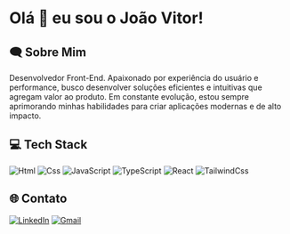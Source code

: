 # Olá 👋 eu sou o João Vitor! 

## 🗨 Sobre Mim
  Desenvolvedor Front-End. Apaixonado por experiência do usuário e performance, busco desenvolver soluções eficientes e intuitivas que agregam valor ao produto. Em constante evolução, estou sempre aprimorando minhas habilidades para criar aplicações modernas e de alto impacto.
  
## 💻 Tech Stack
![Html](https://img.shields.io/badge/HTML-239120?style=for-the-badge&logo=html5&logoColor=white)
![Css](https://img.shields.io/badge/CSS-239120?&style=for-the-badge&logo=css3&logoColor=white)
![JavaScript](https://img.shields.io/badge/JavaScript-F7DF1E?style=for-the-badge&logo=JavaScript&logoColor=white)
![TypeScript](https://img.shields.io/badge/TypeScript-007ACC?style=for-the-badge&logo=typescript&logoColor=white)
![React](https://img.shields.io/badge/React-20232A?style=for-the-badge&logo=react&logoColor=61DAFB)
![TailwindCss](https://img.shields.io/badge/Tailwind_CSS-38B2AC?style=for-the-badge&logo=tailwind-css&logoColor=white)

## 🌐 Contato

[![LinkedIn](https://img.shields.io/badge/LinkedIn-0077B5?style=for-the-badge&logo=linkedin&logoColor=white)](https://www.linkedin.com/in/joaovitorsiqueira1/)
[![Gmail](https://img.shields.io/badge/Gmail-D14836?style=for-the-badge&logo=gmail&logoColor=white)](mailto:contato@jvsdev.com.br)

